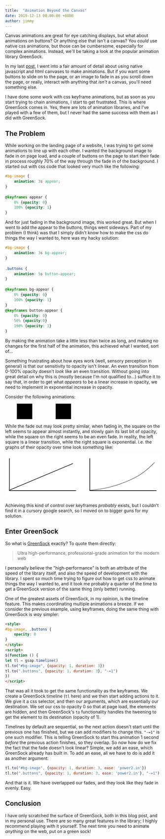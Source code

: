 ```yaml
---
title:  "Animation Beyond the Canvas"
date: 2019-12-13 00:00:00 +0800
author: jimmy
---
```


Canvas animations are great for eye catching displays, but what about animations on buttons? Or anything else that isn't a canvas? You _could_ use native css animations, but those can be cumbersome, especially for complex animations. Instead, we'll be taking a look at the popular animation library GreenSock.
<!--more-->

In my last <a href="{% post_url 2019-10-29-sacred-geometry %}" target="_blank">post</a>, I went into a fair amount of detail about using native javascript and html canvases to make animations. But if you want some buttons to slide on to the page, or an image to fade in as you scroll down the page, or really, interact with anything that _isn't_ a canvas, you'll need something else. 

I have done some work with css keyframe animations, but as soon as you start trying to chain animations, I start to get frustrated. This is where GreenSock comes in. Yes, there are lots of animation libraries, and I've played with a few of them, but I never had the same success with them as I did with GreenSock.

## The Problem
While working on the landing page of a website, I was trying to get some animations to line up with each other. I wanted the background image to fade in on page load, and a couple of buttons on the page to start their fade in process roughly 70% of the way through the fade in of the background. I started out with css code that looked very much like the following:

```css
#bg-image {
    animation: 3s appear;
}

@keyframes appear {
    0% {opacity: 0}
    100% {opacity: 1}
}
```

And for just fading in the background image, this worked great. But when I went to add the appear to the buttons, things went sideways. Part of my problem (I think) was that I simply didn't know how to make the css do things the way I wanted to, here was my hacky solution:

```css
#bg-image {
    animation: 3s bg-appear;
}

.buttons {
    animation: 5s button-appear;
}

@keyframes bg-appear {
    0% {opacity: 0}
    100% {opacity: 1}
}
@keyframes button-appear {
    0% {opacity: 0}
    50% {opacity:0}
    100% {opacity: 1}
}
```
By making the animation take a little less than twice as long, and making no changes for the first half of the animation, this achieved what I wanted, sort of...

Something frustrating about how eyes work (well, sensory perception in general) is that our sensitivity to opacity isn't linear. An even transition from 0-100% opacity doesn't _look_ like an even transition. Without going into great detail on why this is (mostly because I'm not qualified to...) suffice it to say that, in order to get what _appears_ to be a linear increase in opacity, we need to implement in exponential increase in opacity.

Consider the following animations:
<div style="display: flex; flex-direction: row; width: 50%; justify-content: space-around">
<div style="background-color: #000000; width: 50px; height: 50px" id="lin_fade"></div>
<div style="background-color: #000000; width: 50px; height: 50px" id="log_fade"></div>
</div>

While the fade out may look pretty similar, when fading in, the square on the left seems to appear almost instantly, and slowly gain its last bit of opacity, while the square on the right seems to be an even fade. In reality, the left square is a linear transition, while the right square is exponential. i.e. the graphs of their opacity over time look something like:

<img src="/assets/images/articles/opacity_graph.png" alt="A graph of opacity over time">

Achieving this kind of control over keyframes _probably_ exists, but I couldn't find it in a cursory google search, so I moved on to bigger guns for my solution.

## Enter GreenSock

So what is [GreenSock](https://greensock.com/) exactly? To quote them directly:
> Ultra high-performance, professional-grade animation for the modern web

I personally believe the "high-performance" is both an attribute of the speed of the library itself, and also the speed of development with the library. I spent so much time trying to figure out how to get css to animate things the way I wanted to, and it took me probably a quarter of the time to get a GreenSock version of the same thing (only better) running.

One of the greatest assets of GreenSock, in my opinion, is the timeline feature. This makes coordinating multiple animations a breeze. If we consider the previous example, using keyframes, doing the same thing with GreenSock is _way_ simpler:

```html
<style>
#bg-image, .buttons {
    opacity: 0
}
</style>
<script>
$(function () {
let tl = gsap.timeline()
tl.to("#bg-image", {opacity: 1, duration: 3})
tl.to(".buttons", {opacity: 1, duration: 3}, "-=1")
})
</script>
```
That was all it took to get the same functionality as the keyframes. We create a GreenSock timeline (`tl` here) and we then start adding actions to it. We give it a css selector, and then our arguments, which are essentially our destination. We set our css to opacity 0 so that at page load, the elements are hidden, and then GreenSock's `to` functionality handles the tweening to get the element to its destination (opacity of 1). 

Timelines by default are sequential, so the next action doesn't start until the previous one has finished, but we can add modifiers to change this. `"-=1"` is one such modifier. This is telling GreenSock to start this animation 1 second _before_ the previous action finishes, so they overlap. So now how do we fix the fact that the fade doesn't look linear? Simple, we add an ease, which GreenSock already has built in. To add an ease, all we have to do is add it as another argument:

```javascript
tl.to("#bg-image", {opacity: 1, duration: 3, ease: 'power2.in'})
tl.to(".buttons", {opacity: 1, duration: 3, ease: 'power2.in'}, "-=1")
``` 
And that is it. We have overlapped our fades, and they look like they fade in evenly. Easy.

## Conclusion

I have only scratched the surface of GreenSock, both in this blog post, and in my personal use. There are so many great features in the library; I highly recommend playing with it yourself. The next time you need to animate _anything_ on the web, put on a green sock!


<script src="https://cdnjs.cloudflare.com/ajax/libs/jquery/3.4.1/jquery.slim.min.js"></script>
<script src="https://cdn.jsdelivr.net/npm/gsap@3.0.2/dist/gsap.min.js"></script>

<script>
$(function() {
    let tl = gsap.timeline({repeat: -1});
    tl.to('#lin_fade', {opacity: 0, duration: 1});
    tl.to('#log_fade', {opacity: 0, duration: 1, ease: 'power2.out'}, '<');
    tl.to('#lin_fade', {opacity: 1, duration: 1});
    tl.to('#log_fade', {opacity: 1, duration: 1, ease: 'power2.in'}, '<');
})
</script>